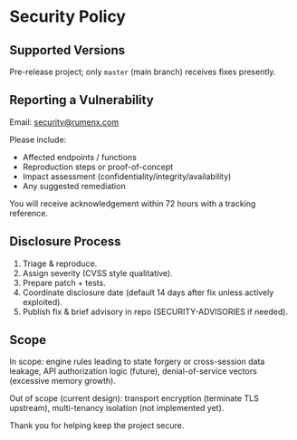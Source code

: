 # Security Policy

## Supported Versions

Pre-release project; only `master` (main branch) receives fixes presently.

## Reporting a Vulnerability

Email: security@rumenx.com

Please include:

- Affected endpoints / functions
- Reproduction steps or proof-of-concept
- Impact assessment (confidentiality/integrity/availability)
- Any suggested remediation

You will receive acknowledgement within 72 hours with a tracking reference.

## Disclosure Process

1. Triage & reproduce.
2. Assign severity (CVSS style qualitative).
3. Prepare patch + tests.
4. Coordinate disclosure date (default 14 days after fix unless actively exploited).
5. Publish fix & brief advisory in repo (SECURITY-ADVISORIES if needed).

## Scope

In scope: engine rules leading to state forgery or cross-session data leakage, API authorization logic (future), denial-of-service vectors (excessive memory growth).

Out of scope (current design): transport encryption (terminate TLS upstream), multi-tenancy isolation (not implemented yet).

Thank you for helping keep the project secure.
